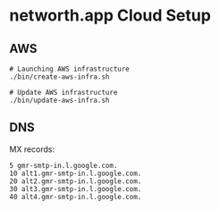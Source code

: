 # networth.app Cloud Setup

## AWS

```shell
# Launching AWS infrastructure
./bin/create-aws-infra.sh

# Update AWS infrastructure
./bin/update-aws-infra.sh
```

## DNS

MX records:

```shell
5 gmr-smtp-in.l.google.com.
10 alt1.gmr-smtp-in.l.google.com.
20 alt2.gmr-smtp-in.l.google.com.
30 alt3.gmr-smtp-in.l.google.com.
40 alt4.gmr-smtp-in.l.google.com.
```
